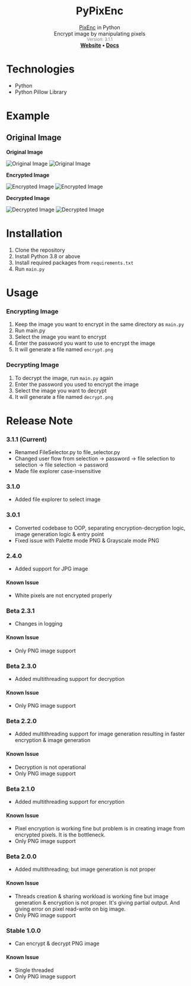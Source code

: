<div align="center"><h1>PyPixEnc</h1></div>
<div align="center"><a href="https://github.com/fardinkamal62/PixEnc">PixEnc</a> in Python</div>
<div align="center">Encrypt image by manipulating pixels</div>
<div align="center" style="color: grey"><sub>Version: 3.1.1</sub></div>
<div align="center">
  <strong>
    <a href="https://fardinkamal62.vercel.app/projects/pixenc">Website</a>
    •
    <a href="https://docs.google.com/document/d/173xWvlrEQd1esI3rtD1SmtqtZ1rmFFwKzwRIdWKSTQw/edit?usp=sharing">Docs</a>
    </strong>
</div>

# Technologies
- Python
- Python Pillow Library

# Example
## Original Image
**Original Image**

![Original Image](https://i.ibb.co/717YFZ3/image.png)
![Original Image](https://i.ibb.co/GPrdJjp/image.png)

**Encrypted Image**

![Encrypted Image](https://i.ibb.co/5LmfRkH/encrypt.png)
![Encrypted Image](https://i.ibb.co/smCG4fY/encrypt.png)

**Decrypted Image**

![Decrypted Image](https://i.ibb.co/9rhKkgr/decrypt.png)
![Decrypted Image](https://i.ibb.co/HgSTFV5/decrypt.png)

# Installation
1. Clone the repository
2. Install Python 3.8 or above
3. Install required packages from `requirements.txt`
4. Run `main.py`

# Usage
### Encrypting Image
1. Keep the image you want to encrypt in the same directory as `main.py`
2. Run main.py
3. Select the image you want to encrypt
4. Enter the password you want to use to encrypt the image
5. It will generate a file named `encrypt.png`

### Decrypting Image
1. To decrypt the image, run `main.py` again
2. Enter the password you used to encrypt the image
3. Select the image you want to decrypt
4. It will generate a file named `decrypt.png`


# Release Note
### 3.1.1 (Current)
- Renamed FileSelector.py to file_selector.py
- Changed user flow from selection -> password -> file selection to selection -> file selection -> password
- Made file explorer case-insensitive

### 3.1.0
- Added file explorer to select image

### 3.0.1
- Converted codebase to OOP, separating encryption-decryption logic, image generation logic & entry point
- Fixed issue with Palette mode PNG & Grayscale mode PNG

### 2.4.0
- Added support for JPG image

#### Known Issue
- White pixels are not encrypted properly

### Beta 2.3.1
- Changes in logging

#### Known Issue
- Only PNG image support

### Beta 2.3.0
- Added multithreading support for decryption

#### Known Issue
- Only PNG image support

### Beta 2.2.0
- Added multithreading support for image generation resulting in faster encryption & image generation

#### Known Issue
- Decryption is not operational
- Only PNG image support

### Beta 2.1.0
- Added multithreading support for encryption

#### Known Issue
- Pixel encryption is working fine but problem is in creating image from encrypted pixels. It is the bottleneck.
- Only PNG image support

### Beta 2.0.0
- Added multithreading; but image generation is not proper

#### Known Issue
- Threads creation & sharing workload is working fine but image generation & encryption is not proper. It's giving partial output. And giving error on pixel read-write on big image.
- Only PNG image support

### Stable 1.0.0
- Can encrypt & decrypt PNG image

#### Known Issue
- Single threaded
- Only PNG image support
